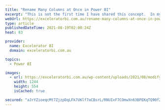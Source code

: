 ```yaml
---
title: "Rename Many Columns at Once in Power BI"
excerpt: "This is not the first time I have shared this concept.  In my previous article I showed how it is possible to add a prefix to every column in a table. This article today is slightly different. Today I am removing text from multiple columns all at once using some [...]Read More »"
webUrl: https://exceleratorbi.com.au/rename-many-columns-at-once-in-power-bi/
type: article
publishedDateTime: 2021-08-19T02:00:24Z
heat: 83

provider:
  name: Excelerator BI
  domain: exceleratorbi.com.au

topics:
  - Power BI

images:
  - url: https://exceleratorbi.com.au/wp-content/uploads/2021/08/modify-columns.png
    width: 1244
    height: 554
    isCached: true

secured: "aJrYZioeqcMt7ZjzpDqLFk7UKlf7aCBsrL/RNUIxF7COmwXn63BPEKqTQ90f2/ja2LT/EAANIJg7CTrSmIlyxGJn4IStm2ttcgjjKX0jqo3OgVhG74/kG9Z2jSQLO+v5NqE9hDJFDC4hjkP4OWhg+rMUDvJLfpAX0l04nw35+QosKiH1Td8IweBVFKYEWBpsFWXdb4zQr5nkuHvWLDDlOZu3pupZ624pmMhmHmJ84SNW4rGvxNE/o93k0Qu7JZEptD1ud7P7zaTsgQ3ac17MYW3WXAk5t/UJzQxoTrjWQhLOwuEeEGRu2FGyqeZja0b/B6NCPaKf6cKVVmMV2r4EqxPIadryO+SP6W+/kP9J23g=;GjsfUyCBSI0pSXjlCZUMdg=="
---
```


